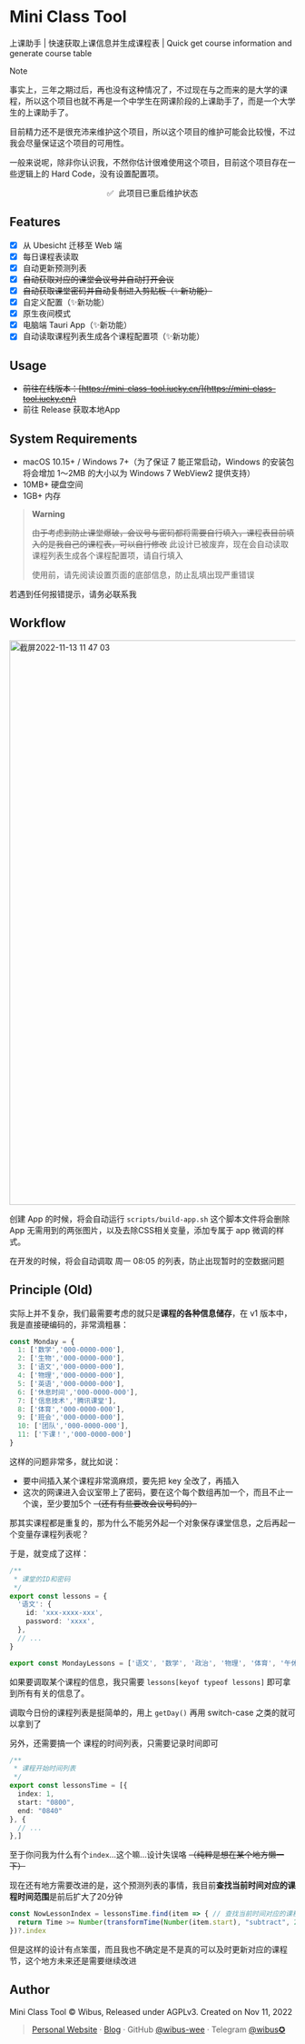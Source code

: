 # Mini Class Tool 

上课助手 | 快速获取上课信息并生成课程表 | Quick get course information and generate course table


> [!NOTE]
> 事实上，三年之期过后，再也没有这种情况了，不过现在与之而来的是大学的课程，所以这个项目也就不再是一个中学生在网课阶段的上课助手了，而是一个大学生的上课助手了。
>
> 目前精力还不是很充沛来维护这个项目，所以这个项目的维护可能会比较慢，不过我会尽量保证这个项目的可用性。
>
> 一般来说呢，除非你认识我，不然你估计很难使用这个项目，目前这个项目存在一些逻辑上的 Hard Code，没有设置配置项。

<pre align="center">
✅ 此项目已重启维护状态
</pre>

## Features

- [x] 从 Ubesicht 迁移至 Web 端
- [x] 每日课程表读取
- [x] 自动更新预测列表
- [x] ~~自动获取对应的课堂会议号并自动打开会议~~
- [x] ~~自动获取课堂密码并自动复制进入剪贴板（✨新功能）~~
- [x] 自定义配置（✨新功能）
- [x] 原生夜间模式
- [x] 电脑端 Tauri App（✨新功能）
- [x] 自动读取课程列表生成各个课程配置项（✨新功能）

## Usage

- ~~前往在线版本：[https://mini-class-tool.iucky.cn/](https://mini-class-tool.iucky.cn/)~~
- 前往 Release 获取本地App 


## System Requirements

- macOS 10.15+ / Windows 7+（为了保证 7 能正常启动，Windows 的安装包将会增加 1～2MB 的大小以为 Windows 7 WebView2 提供支持）
- 10MB+ 硬盘空间
- 1GB+ 内存

> **Warning**
>
> ~~由于考虑到防止课堂爆破，会议号与密码都将需要自行填入，课程表目前填入的是我自己的课程表，可以自行修改~~ 此设计已被废弃，现在会自动读取课程列表生成各个课程配置项，请自行填入
> 
> 使用前，请先阅读设置页面的底部信息，防止乱填出现严重错误

若遇到任何报错提示，请务必联系我

## Workflow

<img width="994" alt="截屏2022-11-13 11 47 03" src="https://user-images.githubusercontent.com/62133302/201504642-9e18a845-b1ed-4da7-8253-ff603908b503.png">

创建 App 的时候，将会自动运行 `scripts/build-app.sh` 这个脚本文件将会删除 App 无需用到的两张图片，以及去除CSS相关变量，添加专属于 app 微调的样式。

在开发的时候，将会自动调取 周一 08:05 的列表，防止出现暂时的空数据问题


## Principle (Old)

实际上并不复杂，我们最需要考虑的就只是**课程的各种信息储存**，在 v1 版本中，我是直接硬编码的，非常滴粗暴：

```ts
const Monday = {
  1: ['数学','000-0000-000'],
  2: ['生物','000-0000-000'],
  3: ['语文','000-0000-000'],
  4: ['物理','000-0000-000'],
  5: ['英语','000-0000-000'],
  6: ['休息时间','000-0000-000'],
  7: ['信息技术','腾讯课堂'],
  8: ['体育','000-0000-000'],
  9: ['班会','000-0000-000'],
  10: ['团队','000-0000-000'],
  11: ['下课！','000-0000-000']
}
```



这样的问题非常多，就比如说：

- 要中间插入某个课程非常滴麻烦，要先把 key 全改了，再插入
- 这次的网课进入会议室带上了密码，要在这个每个数组再加一个，而且不止一个诶，至少要加5个 ~~（还有有些要改会议号码的）~~

那其实课程都是重复的，那为什么不能另外起一个对象保存课堂信息，之后再起一个变量存课程列表呢？

于是，就变成了这样：

```ts
/**
 * 课堂的ID和密码
 */
export const lessons = {
  '语文': {
    id: 'xxx-xxxx-xxx',
    password: 'xxxx',
  },
  // ...
}

export const MondayLessons = ['语文', '数学', '政治', '物理', '体育', '午休时间', '化学', '英语', '班会', '团队']
```

如果要调取某个课程的信息，我只需要 `lessons[keyof typeof lessons]` 即可拿到所有有关的信息了。

调取今日份的课程列表是挺简单的，用上 `getDay()` 再用 switch-case 之类的就可以拿到了

另外，还需要搞一个 课程的时间列表，只需要记录时间即可

```ts
/**
 * 课程开始时间列表
 */
export const lessonsTime = [{
  index: 1,
  start: "0800",
  end: "0840"
}, {
  // ...
},]
```

至于你问我为什么有个`index`...这个嘛...设计失误咯 ~~（纯粹是想在某个地方懒一下）~~

现在还有地方需要改进的是，这个预测列表的事情，我目前**查找当前时间对应的课程时间范围**是前后扩大了20分钟

```ts
const NowLessonIndex = lessonsTime.find(item => { // 查找当前时间对应的课程时间范围
  return Time >= Number(transformTime(Number(item.start), "subtract", 20)) && Time <= Number(transformTime(Number(item.end), "add", 20))
})?.index
```

但是这样的设计有点笨蛋，而且我也不确定是不是真的可以及时更新对应的课程节，这个地方未来还是需要继续改进

## Author

Mini Class Tool © Wibus, Released under AGPLv3. Created on Nov 11, 2022

> [Personal Website](http://iucky.cn/) · [Blog](https://blog.iucky.cn/) · GitHub [@wibus-wee](https://github.com/wibus-wee/) · Telegram [@wibus✪](https://t.me/wibus_wee)
